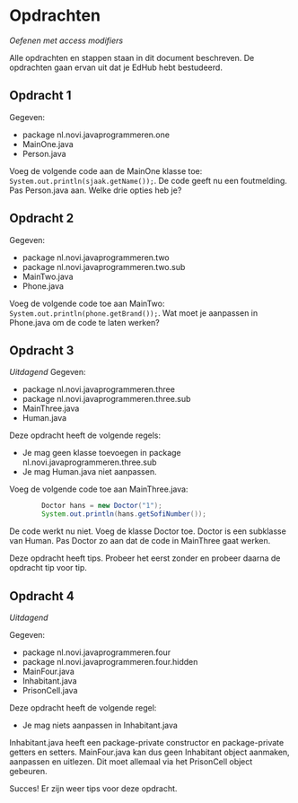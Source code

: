 # Opdrachten
_Oefenen met access modifiers_

Alle opdrachten en stappen staan in dit document beschreven. De opdrachten gaan ervan uit dat je EdHub hebt bestudeerd.

## Opdracht 1
Gegeven:
 * package nl.novi.javaprogrammeren.one
 * MainOne.java
 * Person.java

Voeg de volgende code aan de MainOne klasse toe: `System.out.println(sjaak.getName());`. De code geeft nu een
foutmelding. Pas Person.java aan. Welke drie opties heb je?

## Opdracht 2
Gegeven:
 * package nl.novi.javaprogrammeren.two
 * package nl.novi.javaprogrammeren.two.sub
 * MainTwo.java
 * Phone.java
 
 Voeg de volgende code toe aan MainTwo: `System.out.println(phone.getBrand());`. Wat moet je aanpassen in Phone.java om
 de code te laten werken?
 
## Opdracht 3
_Uitdagend_
Gegeven:
 * package nl.novi.javaprogrammeren.three
 * package nl.novi.javaprogrammeren.three.sub
 * MainThree.java
 * Human.java

Deze opdracht heeft de volgende regels:
 * Je mag geen klasse toevoegen in  package nl.novi.javaprogrammeren.three.sub
 * Je mag Human.java niet aanpassen.
 
Voeg de volgende code toe aan MainThree.java:
```java
        Doctor hans = new Doctor("1");
        System.out.println(hans.getSofiNumber());
```

De code werkt nu niet. Voeg de klasse Doctor toe. Doctor is een subklasse van Human. Pas Doctor zo aan dat de code in
MainThree gaat werken.

Deze opdracht heeft tips. Probeer het eerst zonder en probeer daarna de opdracht tip voor tip.

## Opdracht 4
_Uitdagend_

Gegeven:
 * package nl.novi.javaprogrammeren.four
 * package nl.novi.javaprogrammeren.four.hidden
 * MainFour.java
 * Inhabitant.java
 * PrisonCell.java
 
Deze opdracht heeft de volgende regel:
 * Je mag niets aanpassen in Inhabitant.java
 
Inhabitant.java heeft een package-private constructor en package-private getters en setters. MainFour.java kan dus geen
Inhabitant object aanmaken, aanpassen en uitlezen. Dit moet allemaal via het PrisonCell object gebeuren.

Succes!
Er zijn weer tips voor deze opdracht.